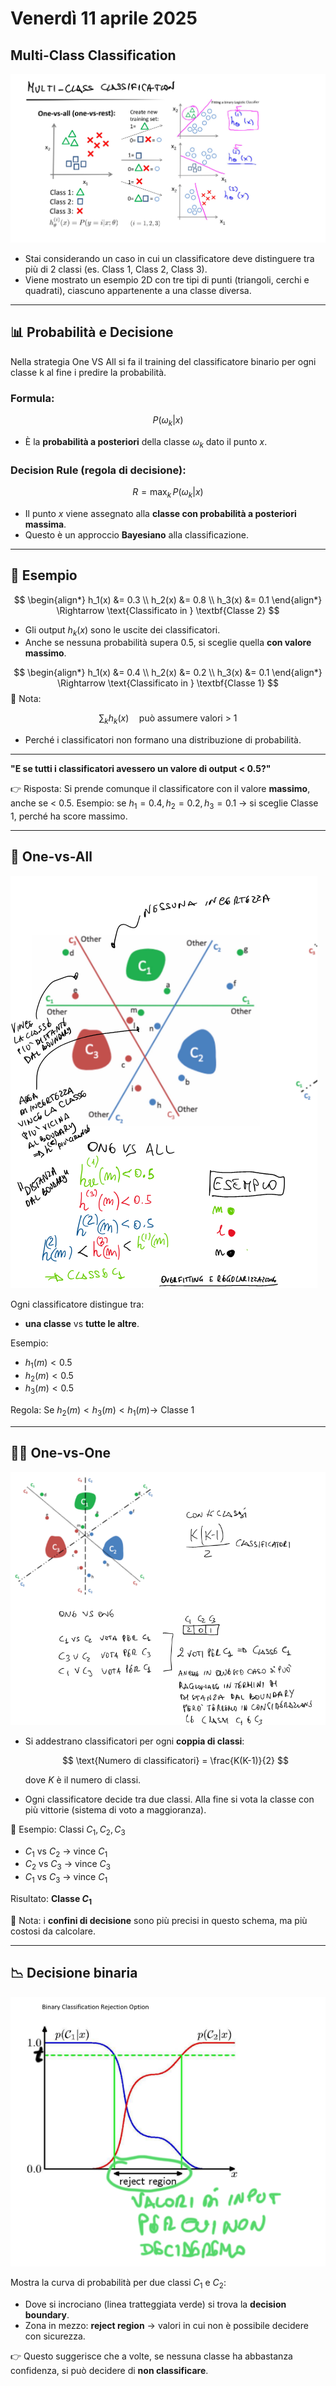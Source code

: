 # Venerdì 11 aprile 2025

## Multi-Class Classification

![Multiclass Classification](media/multiclass.png)

* Stai considerando un caso in cui un classificatore deve distinguere tra più di 2 classi (es. Class 1, Class 2, Class 3).
* Viene mostrato un esempio 2D con tre tipi di punti (triangoli, cerchi e quadrati), ciascuno appartenente a una classe diversa.


---

## 📊 Probabilità e Decisione

Nella strategia One VS All si fa il training del classificatore binario per ogni classe k al fine i predire la probabilità.
### Formula:

$$
P(\omega_k | x)
$$

* È la **probabilità a posteriori** della classe $\omega_k$ dato il punto $x$.

### Decision Rule (regola di decisione):

$$
R = \text{max}_{k} \, P(\omega_k | x)
$$

* Il punto $x$ viene assegnato alla **classe con probabilità a posteriori massima**.
* Questo è un approccio **Bayesiano** alla classificazione.

---

## 📌 Esempio

$$
\begin{align*}
h_1(x) &= 0.3 \\
h_2(x) &= 0.8 \\
h_3(x) &= 0.1
\end{align*}
\Rightarrow \text{Classificato in } \textbf{Classe 2}
$$

* Gli output $h_k(x)$ sono le uscite dei classificatori.
* Anche se nessuna probabilità supera 0.5, si sceglie quella **con valore massimo**.

$$
\begin{align*}
h_1(x) &= 0.4 \\
h_2(x) &= 0.2 \\
h_3(x) &= 0.1
\end{align*}
\Rightarrow \text{Classificato in } \textbf{Classe 1}
$$
📌 Nota:

$$
\sum_k h_k(x) \quad \text{può assumere valori > 1}
$$

* Perché i classificatori non formano una distribuzione di probabilità.

---



**"E se tutti i classificatori avessero un valore di output < 0.5?"**

👉 Risposta:
Si prende comunque il classificatore con il valore **massimo**, anche se < 0.5.
Esempio: se $h_1=0.4, h_2=0.2, h_3=0.1$ → si sceglie Classe 1, perché ha score massimo.

---

## 🔀 One-vs-All

![Multiclass Classification](media/onevsall.png)


Ogni classificatore distingue tra:

* **una classe** vs **tutte le altre**.

Esempio:

* $h_1(m) < 0.5$
* $h_2(m) < 0.5$
* $h_3(m) < 0.5$

Regola:
Se $h_2(m) < h_3(m) < h_1(m) \rightarrow$  Classe 1



---

## 🤼‍♂️ One-vs-One

![Multiclass Classification](media/onevsone.png)


* Si addestrano classificatori per ogni **coppia di classi**:

  $$
  \text{Numero di classificatori} = \frac{K(K-1)}{2}
  $$

  dove $K$ è il numero di classi.

* Ogni classificatore decide tra due classi. Alla fine si vota la classe con più vittorie (sistema di voto a maggioranza).

📌 Esempio:
Classi $C_1, C_2, C_3$

* $C_1$ vs $C_2$ → vince $C_1$
* $C_2$ vs $C_3$ → vince $C_3$
* $C_1$ vs $C_3$ → vince $C_1$

Risultato: **Classe $C_1$**

📍 Nota: i **confini di decisione** sono più precisi in questo schema, ma più costosi da calcolare.

---

## 📉 Decisione binaria

![Multiclass Classification](media/binaryclass.png)


Mostra la curva di probabilità per due classi $C_1$ e $C_2$:

* Dove si incrociano (linea tratteggiata verde) si trova la **decision boundary**.
* Zona in mezzo: **reject region** → valori in cui non è possibile decidere con sicurezza.

👉 Questo suggerisce che a volte, se nessuna classe ha abbastanza confidenza, si può decidere di **non classificare**.

